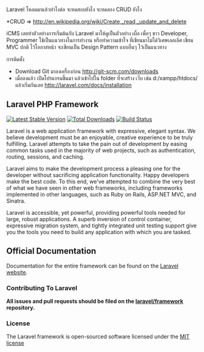 Laravel โหลดมาแล้วทำไงต่อ
จะทดสอบยังไง
จะทดลอง CRUD ยังไง 

*CRUD => http://en.wikipedia.org/wiki/Create,_read,_update_and_delete

iCMS เลยทำตัวอย่างการเริ่มต้นกับ Laravel มาให้ดูเป็นตัวอย่าง
เผื่อ เพื่อๆ ชาว Developer, Programmer ใช้เป็นแนวทางในการทำงาน หรือทำความเข้าใจ
ที่เขียนมาไม่ได้วิเศษเลอเลิศ เขียน MVC ปกติ
ไว้โอกาสหน้า จะเขียนเป็น Design Pattern แบบอื่นๆ ไว้เป็นแนวทาง

การติดตั้ง 
- Download Git มาลงเครื่องก่อน http://git-scm.com/downloads
- เมื่อลงแล้ว เปิดโปรแกรมขึ้นมา แล้วเข้าไปใน folder ที่จะสร้าง เว็บ เช่น d:/xampp/htdocs/  แล้วเริ่มกันเลย
http://laravel.com/docs/installation




## Laravel PHP Framework

[![Latest Stable Version](https://poser.pugx.org/laravel/framework/version.png)](https://packagist.org/packages/laravel/framework) [![Total Downloads](https://poser.pugx.org/laravel/framework/d/total.png)](https://packagist.org/packages/laravel/framework) [![Build Status](https://travis-ci.org/laravel/framework.png)](https://travis-ci.org/laravel/framework)

Laravel is a web application framework with expressive, elegant syntax. We believe development must be an enjoyable, creative experience to be truly fulfilling. Laravel attempts to take the pain out of development by easing common tasks used in the majority of web projects, such as authentication, routing, sessions, and caching.

Laravel aims to make the development process a pleasing one for the developer without sacrificing application functionality. Happy developers make the best code. To this end, we've attempted to combine the very best of what we have seen in other web frameworks, including frameworks implemented in other languages, such as Ruby on Rails, ASP.NET MVC, and Sinatra.

Laravel is accessible, yet powerful, providing powerful tools needed for large, robust applications. A superb inversion of control container, expressive migration system, and tightly integrated unit testing support give you the tools you need to build any application with which you are tasked.

## Official Documentation

Documentation for the entire framework can be found on the [Laravel website](http://laravel.com/docs).

### Contributing To Laravel

**All issues and pull requests should be filed on the [laravel/framework](http://github.com/laravel/framework) repository.**

### License

The Laravel framework is open-sourced software licensed under the [MIT license](http://opensource.org/licenses/MIT)
